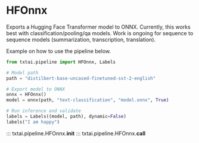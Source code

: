 # HFOnnx

Exports a Hugging Face Transformer model to ONNX. Currently, this works best with classification/pooling/qa models. Work is ongoing for sequence to
sequence models (summarization, transcription, translation).

Example on how to use the pipeline below.

```python
from txtai.pipeline import HFOnnx, Labels

# Model path
path = "distilbert-base-uncased-finetuned-sst-2-english"

# Export model to ONNX
onnx = HFOnnx()
model = onnx(path, "text-classification", "model.onnx", True)

# Run inference and validate
labels = Labels((model, path), dynamic=False)
labels("I am happy")
```

::: txtai.pipeline.HFOnnx.__init__
::: txtai.pipeline.HFOnnx.__call__
